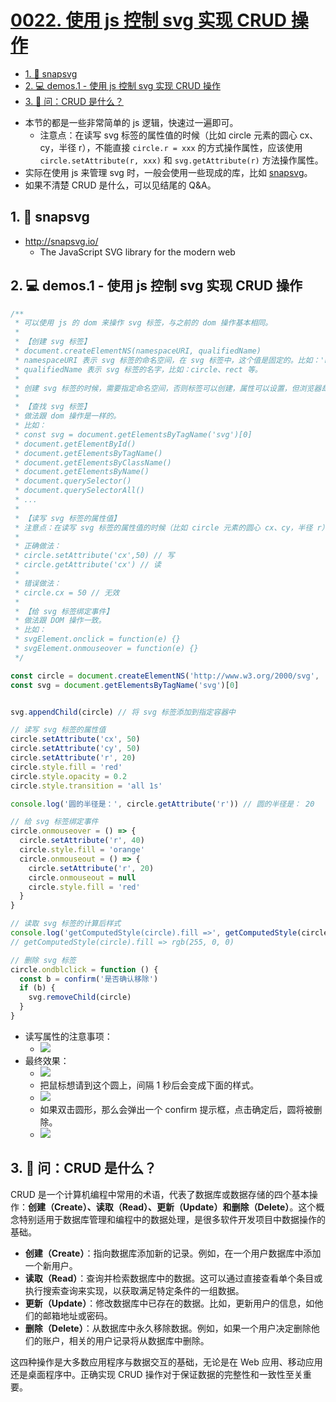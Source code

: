 # [0022. 使用 js 控制 svg 实现 CRUD 操作](https://github.com/Tdahuyou/TNotes.svg/tree/main/notes/0022.%20%E4%BD%BF%E7%94%A8%20js%20%E6%8E%A7%E5%88%B6%20svg%20%E5%AE%9E%E7%8E%B0%20CRUD%20%E6%93%8D%E4%BD%9C)

<!-- region:toc -->

- [1. 🔗 snapsvg](#1--snapsvg)
- [2. 💻 demos.1 - 使用 js 控制 svg 实现 CRUD 操作](#2--demos1---使用-js-控制-svg-实现-crud-操作)
- [3. 🤔 问：CRUD 是什么？](#3--问crud-是什么)

<!-- endregion:toc -->
- 本节的都是一些非常简单的 js 逻辑，快速过一遍即可。
  - 注意点：在读写 svg 标签的属性值的时候（比如 circle 元素的圆心 cx、cy，半径 r），不能直接 `circle.r = xxx` 的方式操作属性，应该使用 `circle.setAttribute(r, xxx)` 和 `svg.getAttribute(r)` 方法操作属性。
- 实际在使用 js 来管理 svg 时，一般会使用一些现成的库，比如 [snapsvg](http://snapsvg.io/)。
- 如果不清楚 CRUD 是什么，可以见结尾的 Q&A。

## 1. 🔗 snapsvg

- http://snapsvg.io/
  - The JavaScript SVG library for the modern web

## 2. 💻 demos.1 - 使用 js 控制 svg 实现 CRUD 操作

```javascript
/**
 * 可以使用 js 的 dom 来操作 svg 标签，与之前的 dom 操作基本相同。
 * 
 * 【创建 svg 标签】
 * document.createElementNS(namespaceURI, qualifiedName)
 * namespaceURI 表示 svg 标签的命名空间，在 svg 标签中，这个值是固定的。比如：'http://www.w3.org/2000/svg'、'http://www.w3.org/1999/xhtml' 等。
 * qualifiedName 表示 svg 标签的名字，比如：circle、rect 等。
 * 
 * 创建 svg 标签的时候，需要指定命名空间，否则标签可以创建，属性可以设置，但浏览器却无法正常渲染它。有关命名空间的介绍，见笔记 svg.0046
 * 
 * 【查找 svg 标签】
 * 做法跟 dom 操作是一样的。
 * 比如：
 * const svg = document.getElementsByTagName('svg')[0]
 * document.getElementById()
 * document.getElementsByTagName()
 * document.getElementsByClassName()
 * document.getElementsByName()
 * document.querySelector()
 * document.querySelectorAll()
 * ...
 * 
 * 【读写 svg 标签的属性值】
 * 注意点：在读写 svg 标签的属性值的时候（比如 circle 元素的圆心 cx、cy，半径 r），不能直接 `circle.r = xxx` 的方式操作属性，应该使用 `circle.setAttribute(r, xxx)` 和 `svg.getAttribute(r)` 方法操作属性。
 * 
 * 正确做法：
 * circle.setAttribute('cx',50) // 写
 * circle.getAttribute('cx') // 读
 * 
 * 错误做法：
 * circle.cx = 50 // 无效
 * 
 * 【给 svg 标签绑定事件】
 * 做法跟 DOM 操作一致。
 * 比如：
 * svgElement.onclick = function(e) {}
 * svgElement.onmouseover = function(e) {}
 */

const circle = document.createElementNS('http://www.w3.org/2000/svg', 'circle')
const svg = document.getElementsByTagName('svg')[0]


svg.appendChild(circle) // 将 svg 标签添加到指定容器中

// 读写 svg 标签的属性值
circle.setAttribute('cx', 50)
circle.setAttribute('cy', 50)
circle.setAttribute('r', 20)
circle.style.fill = 'red'
circle.style.opacity = 0.2
circle.style.transition = 'all 1s'

console.log('圆的半径是：', circle.getAttribute('r')) // 圆的半径是： 20

// 给 svg 标签绑定事件
circle.onmouseover = () => {
  circle.setAttribute('r', 40)
  circle.style.fill = 'orange'
  circle.onmouseout = () => {
    circle.setAttribute('r', 20)
    circle.onmouseout = null
    circle.style.fill = 'red'
  }
}

// 读取 svg 标签的计算后样式
console.log('getComputedStyle(circle).fill =>', getComputedStyle(circle).fill)
// getComputedStyle(circle).fill => rgb(255, 0, 0)

// 删除 svg 标签
circle.ondblclick = function () {
  const b = confirm('是否确认移除')
  if (b) {
    svg.removeChild(circle)
  }
}
```

- 读写属性的注意事项：
  - ![](assets/2024-12-10-15-12-57.png)
- 最终效果：
  - ![](assets/2024-12-10-14-41-47.png)
  - 把鼠标想请到这个圆上，间隔 1 秒后会变成下面的样式。
  - ![](assets/2024-12-10-14-41-54.png)
  - 如果双击圆形，那么会弹出一个 confirm 提示框，点击确定后，圆将被删除。
  - ![](assets/2024-12-10-14-42-20.png)

## 3. 🤔 问：CRUD 是什么？

CRUD 是一个计算机编程中常用的术语，代表了数据库或数据存储的四个基本操作：**创建（Create）、读取（Read）、更新（Update）和删除（Delete）**。这个概念特别适用于数据库管理和编程中的数据处理，是很多软件开发项目中数据操作的基础。

- **创建（Create）**：指向数据库添加新的记录。例如，在一个用户数据库中添加一个新用户。
- **读取（Read）**：查询并检索数据库中的数据。这可以通过直接查看单个条目或执行搜索查询来实现，以获取满足特定条件的一组数据。
- **更新（Update）**：修改数据库中已存在的数据。比如，更新用户的信息，如他们的邮箱地址或密码。
- **删除（Delete）**：从数据库中永久移除数据。例如，如果一个用户决定删除他们的账户，相关的用户记录将从数据库中删除。

这四种操作是大多数应用程序与数据交互的基础，无论是在 Web 应用、移动应用还是桌面程序中。正确实现 CRUD 操作对于保证数据的完整性和一致性至关重要。
